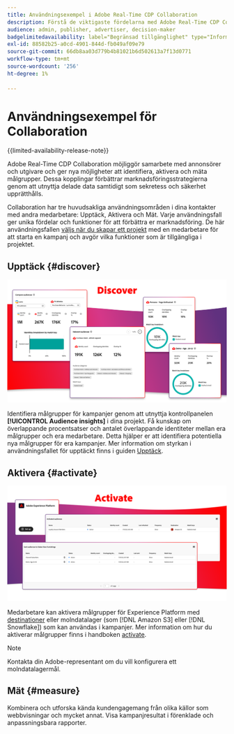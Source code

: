 ```yaml
---
title: Användningsexempel i Adobe Real-Time CDP Collaboration
description: Förstå de viktigaste fördelarna med Adobe Real-Time CDP Collaboration.
audience: admin, publisher, advertiser, decision-maker
badgelimitedavailability: label="Begränsad tillgänglighet" type="Informative" url="https://helpx.adobe.com/legal/product-descriptions/real-time-customer-data-platform-collaboration.html newtab=true"
exl-id: 88582b25-a0cd-4901-844d-fb049af09e79
source-git-commit: 66db8aa03d779b4b81021b6d502613a7f13d0771
workflow-type: tm+mt
source-wordcount: '256'
ht-degree: 1%

---
```


# Användningsexempel för Collaboration

{{limited-availability-release-note}}

Adobe Real-Time CDP Collaboration möjliggör samarbete med annonsörer och utgivare och ger nya möjligheter att identifiera, aktivera och mäta målgrupper. Dessa kopplingar förbättrar marknadsföringsstrategierna genom att utnyttja delade data samtidigt som sekretess och säkerhet upprätthålls.

Collaboration har tre huvudsakliga användningsområden i dina kontakter med andra medarbetare: Upptäck, Aktivera och Mät. Varje användningsfall ger unika fördelar och funktioner för att förbättra er marknadsföring. De här användningsfallen [väljs när du skapar ett projekt](../collaborate/manage-projects.md#project-use-cases) med en medarbetare för att starta en kampanj och avgör vilka funktioner som är tillgängliga i projektet.

## Upptäck {#discover}

![Identifiera panelmoduler för målgruppsinsikter.](/help/assets/use-cases/discover.png)

Identifiera målgrupper för kampanjer genom att utnyttja kontrollpanelen **[!UICONTROL Audience insights]** i dina projekt. Få kunskap om överlappande procentsatser och antalet överlappande identiteter mellan era målgrupper och era medarbetare. Detta hjälper er att identifiera potentiella nya målgrupper för era kampanjer. Mer information om styrkan i användningsfallet för upptäckt finns i guiden [Upptäck](../collaborate/discover.md).

## Aktivera {#activate}

![Aktivera panelmoduler för målgrupper.](/help/assets/use-cases/activate.png)

Medarbetare kan aktivera målgrupper för Experience Platform med [destinationer](/help/guide/destinations/experience-platform.md) eller molndatalager (som [!DNL Amazon S3] eller [!DNL Snowflake]) som kan användas i kampanjer. Mer information om hur du aktiverar målgrupper finns i handboken [activate](../collaborate/activate.md).

>[!NOTE]
>
> Kontakta din Adobe-representant om du vill konfigurera ett molndatalagermål.

## Mät {#measure}

Kombinera och utforska kända kundengagemang från olika källor som webbvisningar och mycket annat. Visa kampanjresultat i förenklade och anpassningsbara rapporter.
